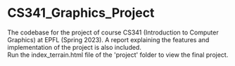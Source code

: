 # CS341_Graphics_Project
 The codebase for the project of course CS341 (Introduction to Computer Graphics) at EPFL (Spring 2023). A report explaining the features and implementation of the project is also included.\
Run the index_terrain.html file of the 'project' folder to view the final project.
